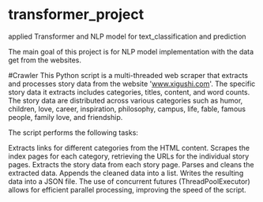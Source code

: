 # transformer_project
applied Transformer and NLP model for text_classification and prediction


The main goal of this project is for NLP model implementation with the data get from the websites.

#Crawler
This Python script is a multi-threaded web scraper that extracts and processes story data from the website 'www.xigushi.com'. The specific story data it extracts includes categories, titles, content, and word counts. The story data are distributed across various categories such as humor, children, love, career, inspiration, philosophy, campus, life, fable, famous people, family love, and friendship.

The script performs the following tasks:

Extracts links for different categories from the HTML content.
Scrapes the index pages for each category, retrieving the URLs for the individual story pages.
Extracts the story data from each story page.
Parses and cleans the extracted data.
Appends the cleaned data into a list.
Writes the resulting data into a JSON file.
The use of concurrent futures (ThreadPoolExecutor) allows for efficient parallel processing, improving the speed of the script.

